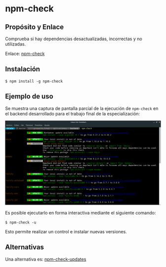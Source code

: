 # npm-check

## Propósito y Enlace 

Comprueba si hay dependencias desactualizadas, incorrectas y no utilizadas.

Enlace: [npm-check](https://www.npmjs.com/package/npm-check)


## Instalación

```
$ npm install -g npm-check
```

## Ejemplo de uso

Se muestra una captura de pantalla parcial de la ejecución de `npm-check` en el backend desarrollado para el trabajo final de la especialización:

![](./imagenes/salida_npm-check.png)

Es posible ejecutarlo en forma interactiva mediante el siguiente comando:

```
$ npm-check -u
```

Esto permite realizar un control e instalar nuevas versiones.

## Alternativas

Una alternativa es: [npm-check-updates](https://www.npmjs.com/package/npm-check-updates)
